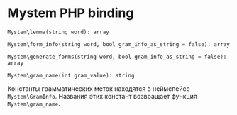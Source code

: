 Mystem PHP binding
==================

    Mystem\lemma(string word): array

    Mystem\form_info(string word, bool gram_info_as_string = false): array

    Mystem\generate_forms(string word, bool gram_info_as_string = false): array

    Mystem\gram_name(int gram_value): string

Константы грамматических меток находятся в неймспейсе `Mystem\GramInfo`. Названия этих констант возвращает функция `Mystem\gram_name`.
